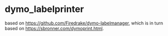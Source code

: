 # dymo_labelprinter

based on https://github.com/Firedrake/dymo-labelmanager, which is in turn based on https://sbronner.com/dymoprint.html.
